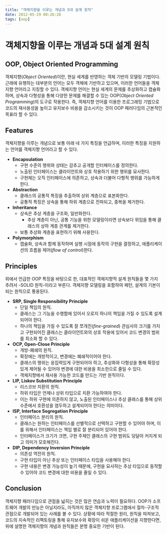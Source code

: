 ```yaml
---
title: "객체지향을 이루는 개념과 5대 설계 원칙"
date: 2012-05-29 08:26:28
tags: [oop]
---
```


# 객체지향을 이루는 개념과 5대 설계 원칙
## OOP, Object Oriented Programming
객체지향(_Object Oriented_)이란, 현실 세계를 반영하는 객체 기반의 모델링 기법이다. 근래에 유행하는 대부분의 언어는 모두 객체에 기반하고 있으며, 이러한 언어들을 객체지향 언어라고 지칭할 수 있다. 객체지향 언어는 현실 세계의 문제를 추상화하고 캡슐화하며, 상속과 다형성을 통해 다양한 문제를 해결할 수 있는 OOP(_Object Oriented Programming_)의 도구로 작용한다. 즉, 객체지향 언어를 이용한 프로그래밍 기법으로 코드의 재사용성을 높이고 유지보수 비용을 감소시키는 것이 OOP 패러다임의 근본적인 목표라 할 수 있다.

## Features
객체지향을 이루는 개념으로 보통 아래 네 가지 특징을 언급하며, 이러한 특징을 지원하는 언어를 객체지향 언어라고 할 수 있다.

- **Encapsulation**
  - 구현 수준의 행위와 상태는 감추고 공개할 인터페이스를 정의한다.
  - 노출된 인터페이스는 클라이언트와 상호 작용하기 위한 행위를 묘사한다.
  - 구현체는 오직 인터페이스에 의존하고, 상속과 더불어 다형적 행위를 가능하게 한다.
- **Abstraction**
  - 클래스의 공통적 특징을 추출하여 상위 계층으로 표본화한다.
  - 공통적 특징은 상속을 통해 하위 계층으로 전파되고, 중복을 제거한다.
- **Inheritance**
  - 상속은 추상 계층을 구조화, 일반화한다.
    - 추상 계층이 아닌, 공통 기능을 위한 모델링이라면 상속보다 위임을 통해 클래스의 상하 계층 관계를 제거한다.
  - 보통 추상화 계층을 표현하기 위해 사용한다.
- **Polymorphism**
  - 캡슐화, 상속과 함께 동작하며 실행 시점에 동작의 구현을 결정하고, 애플리케이션의 흐름을 제어(_flow of control_)한다.

## Principles
위에서 언급한 OOP 특징을 바탕으로 한, 대표적인 객체지향적 설계 원칙들을 몇 가지 추려서 -SOLID 원칙-이라고 부른다. 객체지향 모델링을 포함하여 패턴, 설계의 기본이 되는 원칙으로 통용된다.

- **SRP, Single Responsibility Principle**
  - 단일 책임의 원칙.
  - 클래스는 그 기능을 수행함에 있어서 오로지 하나의 책임을 가질 수 있도록 설계되어야 한다.
  - 하나의 책임을 가질 수 있도록 잘 쪼개진(_fine-grained_) 관심사의 크기를 가지고 구현되어진 클래스는 클라이언트와의 상호 작용에 있어서 코드 변경의 범위를 최소화 할 수 있다.
- **OCP, Open-Close Principle**
  - 개방-폐쇄의 원칙.
  - 확장에는 개방적이고, 변경에는 폐쇄적이어야 한다.
  - 클래스의 행위는 응집력있게 구현되어야 하고, 추상화와 다형성을 통해 확장성있게 제어될 수 있어야 변경에 대한 비용을 최소한으로 줄일 수 있다.
  - 객체지향에서 재사용 가능한 코드를 만드는 기반 원칙이다.
- **LIP, Liskov Substitution Principle**
  - 리스코브 치환의 원칙.
  - 하위 타입은 언제나 상위 타입으로 치환 가능하여야 한다.
  - 이는 하위 구현에 의존하지 않고, 노출된 인터페이스나 추상 클래스를 통해 상위 수준에서 호환성을 염두하고 설계되어야 한다는 의미이다.
- **ISP, Interface Segregation Principle**
  - 인터페이스 분리의 원칙.
  - 클래스는 원하는 인터페이스를 선별적으로 선택하고 구현할 수 있어야 하며, 이를 위해서 인터페이스는 책임 별로 잘 분리되어 있어야 한다.
  - 인터페이스가 크기가 크면, 구현 주체인 클래스의 구현 범위도 덩달아 커지게 되고 의미가 모호해진다.
- **DIP, Dependency Inversion Principle**
  - 의존성 역전의 원칙.
  - 구현 타입이 아닌 추상 또는 인터페이스 타입을 사용해야 한다.
  - 구현 내용은 변경 가능성이 높기 때문에, 구현을 묘사하는 추상 타입으로 동작할 수 있어야 코드 변경에 대한 비용을 줄일 수 있다.

## Conclusion
객체지향 패러다임으로 관점을 넓히는 것은 많은 연습과 노력이 필요하다. OOP가 소프트웨어 개발의 만능은 아닐지라도, 아직까지 많은 객체지향 프로그램에서 절차-구조적 관점으로 개발되어 있는 사례를 볼 수 있다. 상황에 따라 적절한 원리, 원칙을 따져보고, 코드의 지속적인 리팩토링을 통해 유지보수와 확장이 쉬운 애플리케이션을 지향한다면, 위에 설명한 객체지향의 개념과 원칙들은 분명 중요한 기반이 된다.
